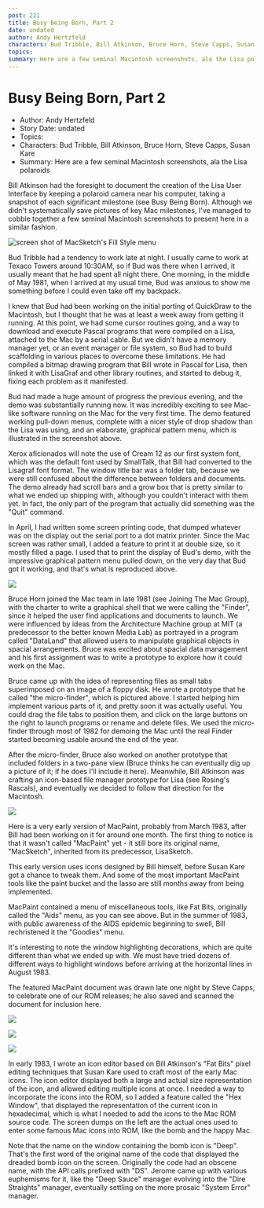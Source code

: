 ```yaml
---
post: 221
title: Busy Being Born, Part 2
date: undated
author: Andy Hertzfeld
characters: Bud Tribble, Bill Atkinson, Bruce Horn, Steve Capps, Susan Kare
topics: 
summary: Here are a few seminal Macintosh screenshots, ala the Lisa polaroids
---
```


# Busy Being Born, Part 2
* Author: Andy Hertzfeld
* Story Date: undated
* Topics: 
* Characters: Bud Tribble, Bill Atkinson, Bruce Horn, Steve Capps, Susan Kare
* Summary: Here are a few seminal Macintosh screenshots, ala the Lisa polaroids

Bill Atkinson had the foresight to document the creation of the Lisa User Interface by keeping a polaroid camera near his computer, taking a snapshot of each significant milestone (see Busy Being Born).   Although we didn't systematically save pictures of key Mac milestones, I've managed to cobble together a few seminal Macintosh screenshots to present here in a similar fashion.

![screen shot of MacSketch's Fill Style menu](images/Macintosh/pattern_menu.jpg)

Bud Tribble had a tendency to work late at night.  I usually came to work at Texaco Towers around 10:30AM, so if Bud was there when I arrived, it usually meant that he had spent all night there.  One morning, in the middle of May 1981, when I arrived at my usual time, Bud was anxious to show me something before I could even take off my backpack.

I knew that Bud had been working on the initial porting of QuickDraw to the Macintosh, but I thought that he was at least a week away from getting it running. At this point, we had some cursor routines going, and a way to download and execute Pascal programs that were compiled on a Lisa, attached to the Mac by a serial cable.  But we didn't have a memory manager yet, or an event manager or file system, so Bud had to build scaffolding in various places to overcome these limitations.  He had compiled a bitmap drawing program that Bill wrote in Pascal for Lisa, then linked it with LisaGraf and other library routines, and started to debug it, fixing each problem as it manifested.

Bud had made a huge amount of progress the previous evening, and the demo was substantially running now.  It was incredibly exciting to see Mac-like software running on the Mac for the very first time.  The demo featured working pull-down menus, complete with a nicer style of drop shadow than the Lisa was using, and an elaborate, graphical pattern menu, which is illustrated in the screenshot above.

Xerox aficionados will note the use of Cream 12 as our first system font, which was the default font used by SmallTalk, that Bill had converted to the Lisagraf font format.  The window title bar was a folder tab, because we were still confused about the difference between folders and documents.  The demo already had scroll bars and a grow box that is pretty similar to what we ended up shipping with, although you couldn't interact with them yet.  In fact, the only part of the program that actually did something was the "Quit" command.

In April, I had written some screen printing code, that dumped whatever was on the display out the serial port to a dot matrix printer.  Since the Mac screen was rather small, I added a feature to print it at double size, so it mostly filled a page.   I used that to print the display of Bud's demo, with the impressive graphical pattern menu pulled down, on the very day that Bud got it working, and that's what is reproduced above.

![](images/Macintosh/diskettefinder.jpg)

Bruce Horn joined the Mac team in late 1981 (see Joining The Mac Group), with the charter to write a graphical shell that we were calling the "Finder", since it helped the user find applications and documents to launch.  We were influenced by ideas from the Architecture Machine group at MIT (a predecessor to the better known Media Lab) as portrayed in a program called "DataLand" that allowed users to manipulate graphical objects in spacial arrangements.  Bruce was excited about spacial data management and his first assignment was to write a prototype to explore how it could work on the Mac.

Bruce came up with the idea of representing files as small tabs superimposed on an image of a floppy disk.  He wrote a prototype that he called "the micro-finder", which is pictured above.  I started helping him implement various parts of it, and pretty soon it was actually useful.  You could drag the file tabs to position them, and click on the large buttons on the right to launch programs or rename and delete files.  We used the micro-finder through most of 1982 for demoing the Mac until the real Finder started becoming usable around the end of the year.

After the micro-finder, Bruce also worked on another prototype that included folders in a two-pane view (Bruce thinks he can eventually dig up a picture of it; if he does I'll include it here).  Meanwhile, Bill Atkinson was crafting an icon-based file manager prototype for Lisa (see Rosing's Rascals), and eventually we decided to follow that direction for the Macintosh.

![](images/Macintosh/early_macpaint.jpg)

Here is a very early version of MacPaint, probably from March 1983, after Bill had been working on it for around one month.  The first thing to notice is that it wasn't called "MacPaint" yet - it still bore its original name, "MacSketch", inherited from its predecessor, LisaSketch.  

This early version uses icons designed by Bill himself, before Susan Kare got a chance to tweak them.  And some of the most important MacPaint tools like the paint bucket and the lasso are still months away from being implemented.

MacPaint contained a menu of miscellaneous tools, like Fat Bits, originally called the "Aids" menu, as you can see above.   But in the summer of 1983, with public awareness of the AIDS epidemic beginning to swell, Bill rechristened it the "Goodies" menu.

It's interesting to note the window highlighting decorations, which are quite different than what we ended up with.  We must have tried dozens of different ways to highlight windows before arriving at the horizontal lines in August 1983. 

The featured MacPaint document was drawn late one night by Steve Capps, to celebrate one of our ROM releases;  he also saved and scanned the document for inclusion here.

![](images/Macintosh/bomb_icon.jpg)

![](images/Macintosh/happy_mac.jpg)

![](images/Macintosh/sad_mac.jpg)

In early 1983, I wrote an icon editor based on Bill Atkinson's "Fat Bits" pixel editing techniques that Susan Kare used to craft most of the early Mac icons.  The icon editor displayed both a large and actual size representation of the icon, and allowed editing multiple icons at once.   I needed a way to incorporate the icons into the ROM, so I added a feature called the "Hex Window", that displayed the representation of the current  icon in hexadecimal, which is what I needed to add the icons to the Mac ROM source code.   The screen dumps on the left are the actual ones used to enter some famous Mac icons into ROM, like the bomb and the happy Mac.

Note that the name on the window containing the bomb icon is "Deep".  That's the first word of the original name of the code that displayed the dreaded bomb icon on the screen.  Originally the code had an obscene name, with the API calls prefixed with "DS".   Jerome came up with various euphemisms for it, like the "Deep Sauce" manager evolving into the "Dire Straights" manager, eventually settling on the more prosaic "System Error" manager.